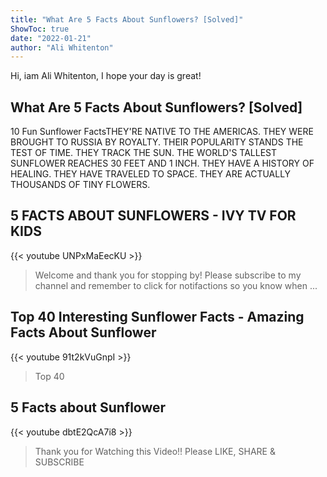```yaml
---
title: "What Are 5 Facts About Sunflowers? [Solved]"
ShowToc: true 
date: "2022-01-21"
author: "Ali Whitenton" 
---
```


Hi, iam Ali Whitenton, I hope your day is great!
## What Are 5 Facts About Sunflowers? [Solved]
 10 Fun Sunflower FactsTHEY'RE NATIVE TO THE AMERICAS. 
 THEY WERE BROUGHT TO RUSSIA BY ROYALTY. 
 THEIR POPULARITY STANDS THE TEST OF TIME. 
 THEY TRACK THE SUN. 
 THE WORLD'S TALLEST SUNFLOWER REACHES 30 FEET AND 1 INCH. 
 THEY HAVE A HISTORY OF HEALING. 
 THEY HAVE TRAVELED TO SPACE. 
 THEY ARE ACTUALLY THOUSANDS OF TINY FLOWERS.

## 5 FACTS ABOUT SUNFLOWERS - IVY TV FOR KIDS
{{< youtube UNPxMaEecKU >}}
>Welcome and thank you for stopping by! Please subscribe to my channel and remember to click for notifactions so you know when ...

## Top 40 Interesting Sunflower Facts - Amazing Facts About Sunflower
{{< youtube 91t2kVuGnpI >}}
>Top 40 

## 5 Facts about Sunflower
{{< youtube dbtE2QcA7i8 >}}
>Thank you for Watching this Video!! Please LIKE, SHARE & SUBSCRIBE 

